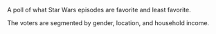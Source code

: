 A poll of what Star Wars episodes are favorite and least favorite.

The voters are segmented by gender, location, and household income.